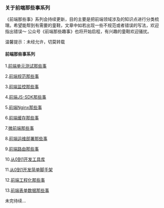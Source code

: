 ### 关于前端那些事系列

《前端那些事》系列会持续更新，目的主要是把前端领域涉及的知识点进行分类梳理。希望能帮到有需要的童鞋，文章中如若出现一些不规范或者错误的写法，欢迎指出错误～ 公众号《前端那些趣事》也将开始启程，有兴趣的童鞋欢迎骚扰。

温馨提示：未经允许，切莫转载

#### 前端那些事系列

1.[前端单元测试那些事](https://juejin.im/post/5e2405146fb9a02fea37366c)

2.[前端规范那些事](https://juejin.im/post/5e54b8825188254975581b5d)

3.[前端监控那些事](https://juejin.im/post/5e5e2f7b6fb9a07c885fb588)

4.[前端JS-SDK那些事](https://juejin.im/post/5e72c9faf265da57570496c3)

5.[前端Nginx那些事](https://juejin.im/post/5e7ad2455188255e2c7256ac)

6.[前端缓存那些事](https://juejin.im/post/5e7ef4a9e51d4546f8784b21)

7.[微前端那些事](https://juejin.im/post/5e83f8ad6fb9a03c5e0ccccc)

8.[前端运维部署那些事](https://juejin.im/post/5e88904bf265da47f517837c)

9.[前端路由那些事](https://juejin.im/post/5e917e58e51d4546db4378c0)

10.[从0到1开发工具库](https://juejin.im/post/5e958d0f6fb9a03c6675cb5d)

11.[从0到1开发简单脚手架](https://juejin.im/post/5ea1263d6fb9a03c73799a25)

12.[前端工程化那些事](https://juejin.im/post/5e999cecf265da47cd357a24)

13.[前端表单数据那些事](https://juejin.im/post/5eaa2cb3f265da7ba0581c84)

未完待续...
